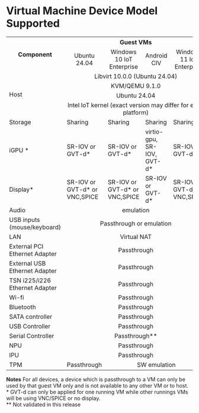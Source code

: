# Virtual Machine Device Model Supported

<table>
    <tr><th rowspan="2">Component</th><th colspan="5">Guest VMs</th></tr>
    <tr><td align="center">Ubuntu 24.04</td><td align="center">Windows 10 IoT Enterprise</td><td align="center">Android CIV</td><td align="center">Windows 11 IoT Enterprise</td></tr>
    <tr><td rowspan="4"> Host </td><td colspan="4" align="center">Libvirt 10.0.0 (Ubuntu 24.04)</td></tr>
    <tr><td class="centre" colspan="4" align="center">KVM/QEMU 9.1.0</td></tr>
    <tr><td colspan="4" align="center">Ubuntu 24.04</td></tr>
    <tr><td colspan="4" align="center">Intel IoT kernel (exact version may differ for each platform)</td></tr>
    <tr><td>Storage</td><td>Sharing</td><td>Sharing</td><td>Sharing</td><td>Sharing</td></tr>
    <tr><td>iGPU *</td><td>SR-IOV or GVT-d*</td><td>SR-IOV or GVT-d*</td><td>virtio-gpu, SR-IOV, GVT-d*</td><td>SR-IOV or GVT-d*</td></tr>
    <tr><td>Display*</td><td>SR-IOV or GVT-d* or VNC,SPICE</td><td>SR-IOV or GVT-d* or VNC,SPICE</td><td>SR-IOV or GVT-d*</td><td>SR-IOV or GVT-d* or VNC,SPICE</td></tr>
    <tr><td>Audio</td><td colspan="4" align="center">emulation</td></tr>
    <tr><td>USB inputs (mouse/keyboard)</td><td colspan="4" align="center">Passthrough or emulation</td></td></tr>
    <tr><td>LAN</td><td colspan="4" align="center">Virtual NAT</td></tr>
    <tr><td>External PCI Ethernet Adapter</td><td colspan="4" align="center">Passthrough</td></tr>
    <tr><td>External USB Ethernet Adapter</td><td colspan="4" align="center">Passthrough</td></tr>
    <tr><td>TSN i225/i226 Ethernet Adapter</td><td colspan="4" align="center">Passthrough</td></tr>
    <tr><td>Wi-fi</td><td colspan="4" align="center">Passthrough</td></tr>
    <tr><td>Bluetooth</td><td colspan="4" align="center">Passthrough</td></tr>
    <tr><td>SATA controller</td><td colspan="4" align="center">Passthrough</td></tr>
    <tr><td>USB Controller</td><td colspan="4" align="center">Passthrough</td></tr>
    <tr><td>Serial Controller</td><td colspan="4" align="center">Passthrough**</td></tr>
    <tr><td>NPU</td><td colspan="4" align="center">Passthrough</td></tr>
    <tr><td>IPU</td><td colspan="4" align="center">Passthrough</td></tr>
    <tr><td>TPM</td><td>Passthrough</td><td colspan="3" align="center">SW emulation</td></tr>
</table>

**Notes**
For all devices, a device which is passthrough to a VM can only be used by that guest VM only and is not available to any other VM or to host.
</br>\* GVT-d can only be applied for one running VM while other runnings VMs will be using VNC/SPICE or no display.
</br>\*\* Not validated in this release
